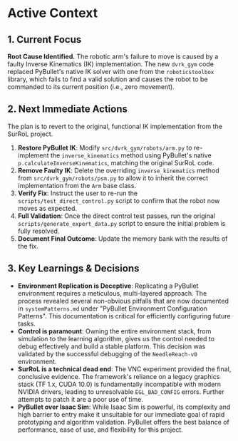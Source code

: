 # Active Context

## 1. Current Focus
**Root Cause Identified.** The robotic arm's failure to move is caused by a faulty Inverse Kinematics (IK) implementation. The new `dvrk_gym` code replaced PyBullet's native IK solver with one from the `roboticstoolbox` library, which fails to find a valid solution and causes the robot to be commanded to its current position (i.e., zero movement).

## 2. Next Immediate Actions
The plan is to revert to the original, functional IK implementation from the SurRoL project.

1.  **Restore PyBullet IK**: Modify `src/dvrk_gym/robots/arm.py` to re-implement the `inverse_kinematics` method using PyBullet's native `p.calculateInverseKinematics`, matching the original SurRoL code.
2.  **Remove Faulty IK**: Delete the overriding `inverse_kinematics` method from `src/dvrk_gym/robots/psm.py` to allow it to inherit the correct implementation from the `Arm` base class.
3.  **Verify Fix**: Instruct the user to re-run the `scripts/test_direct_control.py` script to confirm that the robot now moves as expected.
4.  **Full Validation**: Once the direct control test passes, run the original `scripts/generate_expert_data.py` script to ensure the initial problem is fully resolved.
5.  **Document Final Outcome**: Update the memory bank with the results of the fix.

## 3. Key Learnings & Decisions
-   **Environment Replication is Deceptive**: Replicating a PyBullet environment requires a meticulous, multi-layered approach. The process revealed several non-obvious pitfalls that are now documented in `systemPatterns.md` under "PyBullet Environment Configuration Patterns". This documentation is critical for efficiently configuring future tasks.
-   **Control is paramount**: Owning the entire environment stack, from simulation to the learning algorithm, gives us the control needed to debug effectively and build a stable platform. This decision was validated by the successful debugging of the `NeedleReach-v0` environment.
-   **SurRoL is a technical dead end**: The VNC experiment provided the final, conclusive evidence. The framework's reliance on a legacy graphics stack (TF 1.x, CUDA 10.0) is fundamentally incompatible with modern NVIDIA drivers, leading to unresolvable `EGL_BAD_CONFIG` errors. Further attempts to patch it are a poor use of time.
-   **PyBullet over Isaac Sim**: While Isaac Sim is powerful, its complexity and high barrier to entry make it unsuitable for our immediate goal of rapid prototyping and algorithm validation. PyBullet offers the best balance of performance, ease of use, and flexibility for this project.
